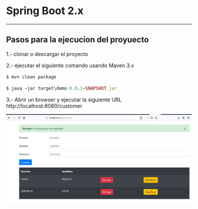 # Spring Boot 2.x

----------------------------------
Pasos para la ejecucion del proyuecto
----------------------------------

1.- clonar o descargar el proyecto

2.- ejecutar el siguiente comando usando Maven 3.x
```ruby
$ mvn clean package
```
```ruby
$ java -jar target\demo-0.0.1-SNAPSHOT.jar
```
3.- Abrir un browser y ejecutar la siguiente URL
http://localhost:8080/customer

![Image of version](https://github.com/neossoftware/library-web-springboot/blob/spring-jdbc-template/src/main/resources/images/customer.JPG)

